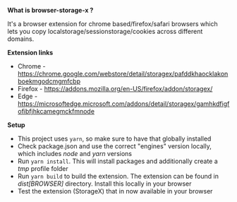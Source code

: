 **What is browser-storage-x ?**

It's a browser extension for chrome based/firefox/safari browsers which lets you copy localstorage/sessionstorage/cookies across different domains.

**Extension links**

- Chrome - https://chrome.google.com/webstore/detail/storagex/pafddkhaocklakonboekmgodcmgmfcbp
- Firefox - https://addons.mozilla.org/en-US/firefox/addon/storagex/
- Edge - https://microsoftedge.microsoft.com/addons/detail/storagex/gamhkdfigfofibfjhkcamegmckfmnode

**Setup**

- This project uses `yarn`, so make sure to have that globally installed
- Check package.json and use the correct "engines" version locally, which includes _node_ and _yarn_ versions
- Run `yarn install`. This will install packages and additionally create a _tmp_ profile folder
- Run `yarn build` to build the extension. The extension can be found in _dist\[BROWSER]_ directory. Install this locally in your browser
- Test the extension (StorageX) that in now available in your browser
